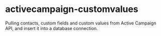 # activecampaign-customvalues
Pulling contacts, custom fields and custom values from Active Campaign API, and insert it into a database connection.
